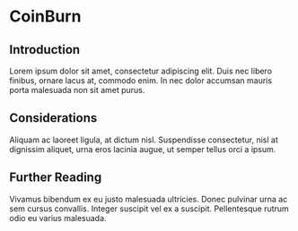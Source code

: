# CoinBurn

## Introduction

Lorem ipsum dolor sit amet, consectetur adipiscing elit. Duis nec libero finibus, ornare lacus at, commodo enim. In nec dolor accumsan mauris porta malesuada non sit amet purus.

## Considerations

Aliquam ac laoreet ligula, at dictum nisl. Suspendisse consectetur, nisl at dignissim aliquet, urna eros lacinia augue, ut semper tellus orci a ipsum.

## Further Reading

Vivamus bibendum ex eu justo malesuada ultricies. Donec pulvinar urna ac sem cursus convallis. Integer suscipit vel ex a suscipit. Pellentesque rutrum odio eu varius malesuada.
